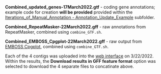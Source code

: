 
**Combined_updated_genes-17March2022.gtf** - coding gene annotations; example code for creation **will be provided** provided within the [Iterations_of_Manual_Annotation - Annotation_Update_Example]() subfolder.

**Combined_RepeatMasker-22March2022.gff** - raw annotations from RepeatMasker, combined using `combine_GTF.sh`.

**Combined_EMBOSS_Cpgplot-22March2022.gff** - raw output from [EMBOSS Cpgplot](https://www.ebi.ac.uk/Tools/seqstats/emboss_cpgplot/), combined using `combine_GTF.sh`.

Each of the 4 contigs was uploaded into the [web interface](https://www.ebi.ac.uk/Tools/seqstats/emboss_cpgplot/) on 3/22/2022.  Within the results, the **Download results in GFF feature format** option was selected to download the 4 separate files to concatinate above.
